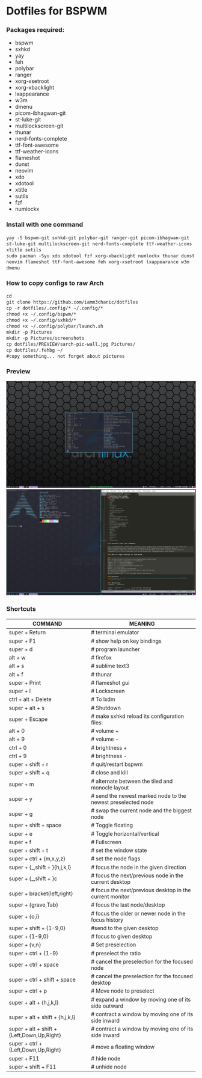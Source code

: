 # Dotfiles for BSPWM
### Packages required:
- bspwm
- sxhkd
- yay
- feh
- polybar
- ranger
- xorg-xsetroot
- xorg-xbacklight
- lxappearance
- w3m
- dmenu
- picom-ibhagwan-git
- st-luke-git
- multilockscreen-git
- thunar
- nerd-fonts-complete
- ttf-font-awesome
- ttf-weather-icons
- flameshot
- dunst 
- neovim
- xdo
- xdotool
- xtitle
- sutils
- fzf
- numlockx

### Install with one command
```
yay -S bspwm-git sxhkd-git polybar-git ranger-git picom-ibhagwan-git st-luke-git multilockscreen-git nerd-fonts-complete ttf-weather-icons xtitle sutils 
sudo pacman -Syu xdo xdotool fzf xorg-xbacklight numlockx thunar dunst neovim flameshot ttf-font-awesome feh xorg-xsetroot lxappearance w3m dmenu 
```
### How to copy configs to raw Arch
```
cd
git clone https://github.com/iamm3chanic/dotfiles
cp -r dotfiles/.config/* ~/.config/*
chmod +x ~/.config/bspwm/*
chmod +x ~/.config/sxhkd/*
chmod +x ~/.config/polybar/launch.sh
mkdir -p Pictures
mkdir -p Pictures/screenshots
cp dotfiles/PREVIEW/sarch-pic-wall.jpg Pictures/
cp dotfiles/.fehbg ~/
#copy something... not forget about pictures
```
### Preview
![help menu](https://raw.githubusercontent.com/iamm3chanic/dotfiles/main/PREVIEW/help_menu.png) 
![neofetch subl](https://raw.githubusercontent.com/iamm3chanic/dotfiles/main/PREVIEW/neofetch.png)

### Shortcuts
COMMAND | MEANING
--- | --- 
super + Return  |        # terminal emulator
super + F1  |    # show help on key bindings
super + d  |     # program launcher
alt + w  |       # firefox
alt + s  |       # sublime text3
alt + f  |       # thunar
super + Print  |         # flameshot gui
super + l  |     # Lockscreen
ctrl + alt + Delete  |   # To lxdm
super + alt + s  |       # Shutdown
super + Escape  |        # make sxhkd reload its configuration files:
alt + 0  |       # volume +
alt + 9  |       # volume -
ctrl + 0  |      # brightness +
ctrl + 9  |      # brightness -
super + shift + r  |     # quit/restart bspwm
super + shift + q  |     # close and kill
super + m  |     # alternate between the tiled and monocle layout
super + y  |     # send the newest marked node to the newest preselected node
super + g  |     # swap the current node and the biggest node
super + shift + space  |         # Toggle floating
super + e  |     # Toggle horizontal/vertical
super + f  |     # Fullscreen
super + shift + t  |     # set the window state
super + ctrl + {m,x,y,z}  |      # set the node flags
super + {_,shift + }{h,j,k,l}  |         # focus the node in the given direction
super + {_,shift + }c  |         # focus the next/previous node in the current desktop
super + bracket{left,right}  |   # focus the next/previous desktop in the current monitor
super + {grave,Tab}  |   # focus the last node/desktop
super + {o,i}  |         # focus the older or newer node in the focus history
super + shift + {1-9,0}  |       #send to the given desktop
super + {1-9,0}  |       # focus to given desktop
super + {v,n}  |         # Set preselection
super + ctrl + {1-9}  |  # preselect the ratio
super + ctrl + space  |  # cancel the preselection for the focused node
super + ctrl + shift + space  |  # cancel the preselection for the focused desktop
super + ctrl + p   |     # Move node to preselect
super + alt + {h,j,k,l}  |       # expand a window by moving one of its side outward
super + alt + shift + {h,j,k,l}  |       # contract a window by moving one of its side inward
super + alt + shift + {Left,Down,Up,Right}  |    # contract a window by moving one of its side inward
super + ctrl + {Left,Down,Up,Right}  |   # move a floating window
super + F11  |   # hide node
super + shift + F11  |   # unhide node
